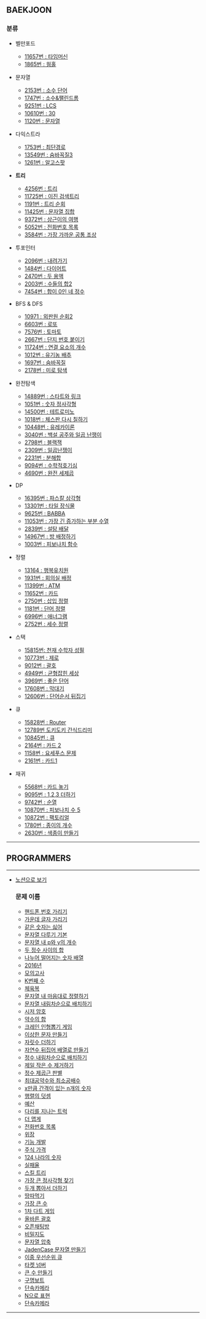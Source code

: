 ## BAEKJOON

### 분류

- 벨만포드
    - [11657번 : 타임머신](https://github.com/yhh1056/studyAlgorithm/blob/master/src/beakjoon/b11657/Main.java)
    - [1865번 : 웜홀](https://github.com/yhh1056/studyAlgorithm/blob/master/src/beakjoon/b1865/Main.java)

- 문자열
    - [2153번 : 소수 단어]((https://github.com/yhh1056/studyAlgorithm/blob/master/src/beakjoon/b2153/Main.java))
    - [1747번 : 소수&팰린드롬](https://github.com/yhh1056/studyAlgorithm/blob/master/src/beakjoon/b1747/Main.java)
    - [9251번 : LCS](https://github.com/yhh1056/studyAlgorithm/blob/master/src/beakjoon/b9251/Main.java)
    - [10610번 : 30](https://github.com/yhh1056/studyAlgorithm/blob/master/src/beakjoon/b10610/Main.java)
    - [1120번 : 문자열](https://github.com/yhh1056/studyAlgorithm/blob/master/src/beakjoon/b1120/Main.java)

- 다익스트라 
    - [1753번 : 최단경로](https://github.com/yhh1056/studyAlgorithm/blob/master/src/beakjoon/b1753/Main.java)
    - [13549번 : 숨바꼭질3](https://github.com/yhh1056/studyAlgorithm/blob/master/src/beakjoon/b13549/Main.java)
    - [1261번 : 알고스팟](https://github.com/yhh1056/studyAlgorithm/blob/master/src/beakjoon/b1261/Main.java)
    
- **트리**
    - [4256번 : 트리](https://github.com/yhh1056/studyAlgorithm/blob/master/src/beakjoon/b4256/Main.java)
    - [11725번 : 이진 검색트리](https://github.com/yhh1056/studyAlgorithm/blob/master/src/beakjoon/b11725/Main.java)
    - [1191번 : 트리 순회](https://github.com/yhh1056/studyAlgorithm/blob/master/src/beakjoon/b1191/Main.java)
    - [11425번 : 문자열 집합](https://github.com/yhh1056/studyAlgorithm/blob/master/src/beakjoon/b11425/Main.java)
    - [9372번 : 상근이의 여행](https://github.com/yhh1056/studyAlgorithm/blob/master/src/beakjoon/b9372/Main.java)
    - [5052번 : 전화번호 목록](https://github.com/yhh1056/studyAlgorithm/blob/master/src/beakjoon/b5052/Main.java)
    - [3584번 : 가장 가까운 공통 조상](https://github.com/yhh1056/studyAlgorithm/blob/master/src/beakjoon/b3584/Main.java)

- 투포인터
    - [2096번 : 내려가기](https://github.com/yhh1056/studyAlgorithm/blob/master/src/beakjoon/b2096/Main.java)
    - [1484번 : 다이어트](https://github.com/yhh1056/studyAlgorithm/blob/master/src/beakjoon/b1484/Main.java)
    - [2470번 : 두 용액](https://github.com/yhh1056/studyAlgorithm/blob/master/src/beakjoon/b2470/Main.java)
    - [2003번 : 수들의 합2](https://github.com/yhh1056/studyAlgorithm/blob/master/src/beakjoon/b2003/Main.java)
    - [7454번 : 합이 0인 네 정수](https://github.com/yhh1056/studyAlgorithm/blob/master/src/beakjoon/b7454/Main.java)

- BFS & DFS
    - [10971 : 외판원 순회2](https://github.com/yhh1056/studyAlgorithm/blob/master/src/beakjoon/b10971/Main.java)
    - [6603번 : 로또](https://github.com/yhh1056/studyAlgorithm/blob/master/src/beakjoon/b6603/Main.java)
    - [7576번 : 토마토](https://github.com/yhh1056/studyAlgorithm/blob/master/src/beakjoon/b7576/Main.java)
    - [2667번 : 단지 번호 붙이기](https://github.com/yhh1056/studyAlgorithm/blob/master/src/beakjoon/b2667/Main.java)
    - [11724번 : 연결 요소의 개수](https://github.com/yhh1056/studyAlgorithm/blob/master/src/beakjoon/b11724/Main.java)
    - [1012번 : 유기농 배추](https://github.com/yhh1056/studyAlgorithm/blob/master/src/beakjoon/b1012/Main.java)
    - [1697번 : 숨바꼭질](https://github.com/yhh1056/studyAlgorithm/blob/master/src/beakjoon/b1697/Main.java)
    - [2178번 : 미로 탐색](https://github.com/yhh1056/studyAlgorithm/blob/master/src/beakjoon/b2178/Main.java)

- 완전탐색
    - [14889번 : 스타트와 링크](https://github.com/yhh1056/studyAlgorithm/blob/master/src/beakjoon/b14889/Main.java)
    - [1051번 : 숫자 정사각형](https://github.com/yhh1056/studyAlgorithm/blob/master/src/beakjoon/b1051/Main.java)
    - [14500번 : 테트로미노](https://github.com/yhh1056/studyAlgorithm/blob/master/src/beakjoon/b14500/Main.java)
    - [1018번 : 체스판 다시 칠하기](https://github.com/yhh1056/studyAlgorithm/blob/master/src/beakjoon/b1018/Main.java)
    - [10448번 : 유레카이론](https://github.com/yhh1056/studyAlgorithm/blob/master/src/beakjoon/b10448/Main.java)
    - [3040번 : 백설 공주와 일곱 난쟁이](https://github.com/yhh1056/studyAlgorithm/blob/master/src/beakjoon/b3040/Main.java)
    - [2798번 : 블랙잭](https://github.com/yhh1056/studyAlgorithm/blob/master/src/beakjoon/b2798/Main.java)
    - [2309번 : 일곱난쟁이](https://github.com/yhh1056/studyAlgorithm/blob/master/src/beakjoon/b2309/Main.java)
    - [2231번 : 분해합](https://github.com/yhh1056/studyAlgorithm/blob/master/src/beakjoon/b2231/Main.java)
    - [9094번 : 수학적호기심](https://github.com/yhh1056/studyAlgorithm/blob/master/src/beakjoon/b9094/Main.java)
    - [4690번 : 완전 세제곱](https://github.com/yhh1056/studyAlgorithm/blob/master/src/beakjoon/b4690/Main.java)

- DP
    - [16395번 : 파스칼 삼각형](https://github.com/yhh1056/studyAlgorithm/blob/master/src/beakjoon/b16395/Main.java)
    - [13301번 : 타일 장식물](https://github.com/yhh1056/studyAlgorithm/blob/master/src/beakjoon/b13301/Main.java)
    - [9625번 : BABBA](https://github.com/yhh1056/studyAlgorithm/blob/master/src/beakjoon/b9625/Main.java)
    - [11053번 : 가장 긴 증가하는 부분 수열](https://github.com/yhh1056/studyAlgorithm/blob/master/src/beakjoon/b11053/Main.java)
    - [2839번 : 설탕 배달](https://github.com/yhh1056/studyAlgorithm/blob/master/src/beakjoon/b2839/Main.java)
    - [14967번 : 방 배정하기](https://github.com/yhh1056/studyAlgorithm/blob/master/src/beakjoon/b14967/Main.java)
    - [1003번 : 피보나치 함수](https://github.com/yhh1056/studyAlgorithm/blob/master/src/beakjoon/b1003/Main.java)

- 정렬
    - [13164 : 행복유치원](https://github.com/yhh1056/studyAlgorithm/blob/master/src/beakjoon/b13164/Main.java)
    - [1931번 : 회의실 배정](https://github.com/yhh1056/studyAlgorithm/blob/master/src/beakjoon/b1931/Main.java)
    - [11399번 : ATM](https://github.com/yhh1056/studyAlgorithm/blob/master/src/beakjoon/b11399/Main.java)
    - [11652번 : 카드](https://github.com/yhh1056/studyAlgorithm/blob/master/src/beakjoon/b11652/Main.java)
    - [2750번 : 삽입 정렬](https://github.com/yhh1056/studyAlgorithm/blob/master/src/beakjoon/b2750/Main.java)
    - [1181번 : 단어 정렬](https://github.com/yhh1056/studyAlgorithm/blob/master/src/beakjoon/b1181/Main.java)
    - [6996번 : 애너그램](https://github.com/yhh1056/studyAlgorithm/blob/master/src/beakjoon/b6996/Main.java)
    - [2752번 : 세수 정렬](https://github.com/yhh1056/studyAlgorithm/blob/master/src/beakjoon/b2752/Main.java)

- 스택
    - [15815번: 천재 수학자 성필](https://github.com/yhh1056/studyAlgorithm/blob/master/src/beakjoon/b15815/Main.java)
    - [10773번 : 제로](https://github.com/yhh1056/studyAlgorithm/blob/master/src/beakjoon/b10773/Main.java)
    - [9012번 : 괄호](https://github.com/yhh1056/studyAlgorithm/blob/master/src/beakjoon/b9012/Main.java)
    - [4949번 : 균형잡힌 세상](https://github.com/yhh1056/studyAlgorithm/blob/master/src/beakjoon/b4949/Main.java)
    - [3969번 : 좋은 단어](https://github.com/yhh1056/studyAlgorithm/blob/master/src/beakjoon/b3969/Main.java)
    - [17608번 : 막대기](https://github.com/yhh1056/studyAlgorithm/blob/master/src/beakjoon/b17608/Main.java)
    - [12606번 : 단어순서 뒤집기](https://github.com/yhh1056/studyAlgorithm/blob/master/src/beakjoon/b12606/Main.java)

- 큐
    - [15828번 : Router](https://github.com/yhh1056/studyAlgorithm/blob/master/src/beakjoon/b15828/Main.java)
    - [12789번 도키도키 간식드리미](https://github.com/yhh1056/studyAlgorithm/blob/master/src/beakjoon/b12789/Main.java)
    - [10845번 : 큐](https://github.com/yhh1056/studyAlgorithm/blob/master/src/beakjoon/b10845/Main.java)
    - [2164번 : 카드 2](https://github.com/yhh1056/studyAlgorithm/blob/master/src/beakjoon/b2164/Main.java)
    - [1158번 : 요세푸스 문제](https://github.com/yhh1056/studyAlgorithm/blob/master/src/beakjoon/b1158/Main.java)
    - [2161번 : 카드1](https://github.com/yhh1056/studyAlgorithm/blob/master/src/beakjoon/b2161/Main.java)
    
- 재귀
    - [5568번 : 카드 놓기](https://github.com/yhh1056/studyAlgorithm/blob/master/src/beakjoon2/recursion/b5568/Main.java)
    - [9095번 : 1,2,3 더하기](https://github.com/yhh1056/studyAlgorithm/blob/master/src/beakjoon2/recursion/b9095/Main.java)
    - [9742번 : 순열](https://github.com/yhh1056/studyAlgorithm/blob/master/src/beakjoon2/recursion/b9742/Main.java)
    - [10870번 : 피보나치 수 5](https://github.com/yhh1056/studyAlgorithm/blob/master/src/beakjoon2/recursion/b10870/Main.java)
    - [10872번 : 팩토리얼](https://github.com/yhh1056/studyAlgorithm/blob/master/src/beakjoon2/recursion/b10872/Main.java)
    - [1780번 : 종이의 개수](https://github.com/yhh1056/studyAlgorithm/blob/master/src/beakjoon2/recursion/b10870/Main.java)
    - [2630번 : 색종이 만들기](https://github.com/yhh1056/studyAlgorithm/blob/master/src/beakjoon2/recursion/b10872/Main.java)
---
## PROGRAMMERS
---
- [노션으로 보기](https://www.notion.so/0230a9147ac84147a0c030ab7d7d0293?v=24ade9eae00a46e3947f93c563b08cfe)
    
   ### 문제 이름 
    - [핸드폰 번호 가리기](https://github.com/yhh1056/studyAlgorithm/blob/master/src/programmers/p12948/Test.java)
    - [가운데 글자 가리기](https://github.com/yhh1056/studyAlgorithm/blob/master/src/programmers/p12903/Test.java)
    - [같은 숫자는 싫어](https://github.com/yhh1056/studyAlgorithm/blob/master/src/programmers/p12906/Main.java)
    - [문자열 다루기 기본](https://github.com/yhh1056/studyAlgorithm/blob/master/src/programmers/p12918/Test.java)
    - [문자열 내 p와 y의 개수](https://github.com/yhh1056/studyAlgorithm/blob/master/src/programmers/p12916/Test.java)
    - [두 정수 사이의 합](https://github.com/yhh1056/studyAlgorithm/blob/master/src/programmers/p12912/Test.java)
    - [나누어 떨어지는 숫자 배열](https://github.com/yhh1056/studyAlgorithm/blob/master/src/programmers/p12910/Test.java)
    - [2016년](https://github.com/yhh1056/studyAlgorithm/blob/master/src/programmers/p12901/Test.java)
    - [모의고사](https://github.com/yhh1056/studyAlgorithm/blob/master/src/programmers/p42840/Test.java)
    - [K번째 수](https://github.com/yhh1056/studyAlgorithm/blob/master/src/programmers/p42748/Test.java)
    - [체육복](https://github.com/yhh1056/studyAlgorithm/blob/master/src/programmers/p42862/Test.java)
    - [문자열 내 마음대로 정렬하기](https://github.com/yhh1056/studyAlgorithm/blob/master/src/programmers/p12915/Test.java)
    - [문자열 내림차순으로 배치하기](https://github.com/yhh1056/studyAlgorithm/blob/master/src/programmers/p12917/Solution.java)
    - [시저 암호](https://github.com/yhh1056/studyAlgorithm/blob/master/src/programmers/p12926/Test.java)
    - [약수의 합](https://github.com/yhh1056/studyAlgorithm/blob/master/src/programmers/p12928/Test.java)
    - [크레인 인형뽑기 게임](https://github.com/yhh1056/studyAlgorithm/blob/master/src/programmers/p64061/Solution.java)
    - [이상한 문자 만들기](https://github.com/yhh1056/studyAlgorithm/blob/master/src/programmers/p12930/Test.java)
    - [자릿수 더하기](https://github.com/yhh1056/studyAlgorithm/blob/master/src/programmers/p12931/Test.java)
    - [자연수 뒤집어 배열로 만들기](https://github.com/yhh1056/studyAlgorithm/blob/master/src/programmers/p12932/Test.java)
    - [정수 내림차순으로 배치하기](https://github.com/yhh1056/studyAlgorithm/blob/master/src/programmers/p12933/Test.java)
    - [제일 작은 수 제거하기](https://github.com/yhh1056/studyAlgorithm/blob/master/src/programmers/p12935/Test.java)
    - [정수 제곱근 판별](https://github.com/yhh1056/studyAlgorithm/blob/master/src/programmers/p12934/Test.java)
    - [최대공약수와 최소공배수](https://github.com/yhh1056/studyAlgorithm/blob/master/src/programmers/p12940/Test.java)
    - [x만큼 간격이 있는 n개의 숫자](https://github.com/yhh1056/studyAlgorithm/blob/master/src/programmers/p12954/Test.java)
    - [행렬의 덧셈](https://github.com/yhh1056/studyAlgorithm/blob/master/src/programmers/p12950/Test.java)
    - [예산](https://github.com/yhh1056/studyAlgorithm/blob/master/src/programmers/p12982/Test.java)
    - [다리를 지나는 트럭](https://github.com/yhh1056/studyAlgorithm/blob/master/src/programmers/p42583/Test.java)
    - [더 맵게](https://github.com/yhh1056/studyAlgorithm/blob/master/src/programmers/p42626/Test.java)
    - [전화번호 목록](https://github.com/yhh1056/studyAlgorithm/blob/master/src/programmers/p42577/Test.java)
    - [위장](https://github.com/yhh1056/studyAlgorithm/blob/master/src/programmers/p42578/Test.java)
    - [기능 개발](https://github.com/yhh1056/studyAlgorithm/blob/master/src/programmers/p43586/Test.java)
    - [주식 가격](https://github.com/yhh1056/studyAlgorithm/blob/master/src/programmers/p42584/Solution.java)
    - [124 나라의 숫자](https://github.com/yhh1056/studyAlgorithm/blob/master/src/programmers/p12889/Solution.java) 
    - [실패율](https://github.com/yhh1056/studyAlgorithm/blob/master/src/programmers/p42889/Test.java) 
    - [스킬 트리](https://github.com/yhh1056/studyAlgorithm/blob/master/src/programmers/p49993/Solution.java)
    - [가장 큰 정사각형 찾기](https://github.com/yhh1056/studyAlgorithm/blob/master/src/programmers/p12905/Solution.java)
    - [두개 뽑아서 더하기](https://github.com/yhh1056/studyAlgorithm/blob/master/src/programmers/p68644/Main.java)
    - [땅따먹기](https://github.com/yhh1056/studyAlgorithm/blob/master/src/programmers/p12913/Solution.java) 
    - [가장 큰 수](https://github.com/yhh1056/studyAlgorithm/blob/master/src/programmers/p42746/Test.java) 
    - [1차 다트 게임](https://github.com/yhh1056/studyAlgorithm/blob/master/src/programmers/p17682/Test.java)
    - [올바른 괄호](https://github.com/yhh1056/studyAlgorithm/blob/master/src/programmers/p12909/Main.java)
    - [오픈채팅방](https://github.com/yhh1056/studyAlgorithm/blob/master/src/programmers/p142888/Main.java)
    - [비밀지도](https://github.com/yhh1056/studyAlgorithm/blob/master/src/programmers/p17681/Solution.java)
    - [문자열 압축](https://github.com/yhh1056/studyAlgorithm/blob/master/src/programmers/p60057/Solution.java)
    - [JadenCase 문자열 만들기](https://github.com/yhh1056/studyAlgorithm/blob/master/src/programmers/p12951/Solution.java)
    - [이중 우선순위 큐](https://github.com/yhh1056/studyAlgorithm/blob/master/src/programmers/p42628/Solution.java)
    - [타켓 넘버](https://github.com/yhh1056/studyAlgorithm/blob/master/src/programmers/p43165/Solution.java)
    - [큰 수 만들기](https://github.com/yhh1056/studyAlgorithm/blob/master/src/programmers/p42883/Solution.java)
    - [구명보트](https://github.com/yhh1056/studyAlgorithm/blob/master/src/programmers/p42885/Solution.java)
    - [단속카메라](https://github.com/yhh1056/studyAlgorithm/blob/master/src/programmers/p42884/Solution.java)
    - [N으로 표현](https://github.com/yhh1056/studyAlgorithm/blob/master/src/programmers/p42895/Solution.java)
    - [단속카메라](https://github.com/yhh1056/studyAlgorithm/blob/master/src/programmers/p42884/Solution.java)

---